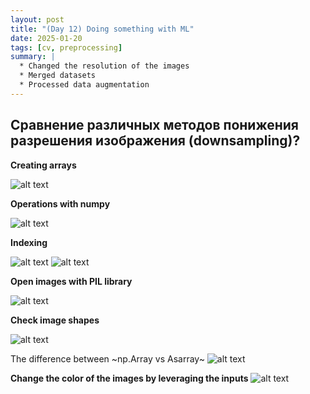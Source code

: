 ```yaml
---
layout: post
title: "(Day 12) Doing something with ML"
date: 2025-01-20
tags: [cv, preprocessing]
summary: |
  * Changed the resolution of the images 
  * Merged datasets
  * Processed data augmentation
---
```


## Cравнение различных методов понижения разрешения изображения (downsampling)?

**Creating arrays**

![alt text](/assets/images/posts/January/day-10/image.png)


**Operations with numpy**

![alt text](/assets/images/posts/January/day-10/image1.png)


**Indexing**

![alt text](/assets/images/posts/January/day-10/image2.png)
![alt text](/assets/images/posts/January/day-10/image3.png)

**Open images with PIL library**

![alt text](/assets/images/posts/January/day-10/image4.png)


**Check image shapes**

![alt text](/assets/images/posts/January/day-10/image5.png)

The difference between ~np.Array vs Asarray~
![alt text](/assets/images/posts/January/day-10/image6.png)

**Change the color of the images by leveraging the inputs**
![alt text](/assets/images/posts/January/day-10/image7.png)
